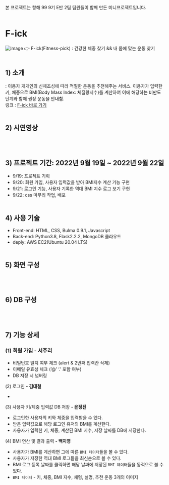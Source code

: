 본 프로젝트는 항해 99 9기 E반 2팀 팀원들이 함께 만든 미니프로젝트입니다.
<br/><br/>
# F-ick
![image](https://user-images.githubusercontent.com/98001726/191638076-b10990e6-a138-446e-9115-586004534d35.png)
👉 F-ick(Fitness-pick) : 건강한 체중 찾기 && 내 몸에 맞는 운동 찾기
<br/><br/>
## 1) 소개
 : 이용자 개개인의 신체조성에 따라 적절한 운동을 추천해주는 서비스. 이용자가 입력한 키, 체중으로 BMI(Body Mass Index: 체질량지수)를 계산하여 이에 해당하는 비만도 단계와 함께 권장 운동을 안내함. <br/>
 링크 : [F-ick 바로 가기](http://jeongjin-yoon.shop/) 
<br/><br/>
## 2) 시연영상
<br/><br/>
## 3) 프로젝트 기간: 2022년 9월 19일 ~ 2022년 9월 22일
- 9/19: 프로젝트 기획
- 9/20: 회원 가입, 사용자 입력값을 받아 BMI지수 계산 기능 구현
- 9/21: 로그인 기능, 사용자 기록한 역대 BMI 지수 로그 보기 구현
- 9/22: css 마무리 작업, 배포
<br/><br/>
## 4) 사용 기술
- Front-end: HTML, CSS, Bulma 0.9.1, Javascript
- Back-end: Python3.8, Flask2.2.2, MongoDB 클라우드
- deply: AWS EC2(Ubuntu 20.04 LTS)
<br/><br/>
## 5) 화면 구성
<br/><br/>
## 6) DB 구성
<br/><br/>
## 7) 기능 상세
### (1) 회원 가입 **- 서주리**
- 비밀번호 일치 여부 체크 (alert & 2번째 입력칸 삭제)
- 이메일 유효성 체크 (’@’ ‘.’ 포함 여부)
- DB 저장 시 넘버링

(2) 로그인 **- 김대철**

- 

(3) 사용자 키/체중 입력값 DB 저장 **- 윤정진**
- 로그인한 사용자의 키와 체중을 입력받을 수 있다.
- 받은 입력값으로 해당 로그인 유저의 BMI를 계산한다.
- 사용자가 입력한 키, 체중, 계산된 BMI 지수, 저장 날짜를 DB에 저장한다.

(4) BMI 연산 및 결과 출력 **- 백지영**

- 사용자가 BMI를 계산하면 그에 따른 `BMI 데이터`들을 볼 수 있다.
- 사용자가 저장한 역대 BMI 로그들을 최신순으로 볼 수 있다.
- BMI 로그 등록 날짜를 클릭하면 해당 날짜에 저장된 `BMI 데이터`들을 동적으로 볼 수 있다.
- `BMI 데이터` - 키, 체중, BMI 지수, 체형, 설명, 추천 운동 3개의 이미지
